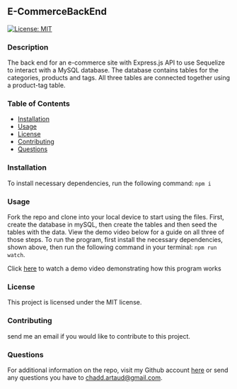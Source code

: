 ## E-CommerceBackEnd
  [![License: MIT](https://img.shields.io/badge/License-MIT-yellow.svg)](https://opensource.org/licenses/MIT)
  ### Description
  The back end for an e-commerce site with Express.js API to use Sequelize to interact with a MySQL database. The database contains tables for the categories, products and tags. All three tables are connected together using a product-tag table.  
  ### Table of Contents
  - [Installation](https://github.com/cartaud/readmeGenerator#installation)
  - [Usage](https://github.com/cartaud/readmeGenerator#usage)
  - [License](https://github.com/cartaud/readmeGenerator#license)
  - [Contributing](https://github.com/cartaud/readmeGenerator#contributing)
  - [Questions](https://github.com/cartaud/readmeGenerator#questions)
  ### Installation
  To install necessary dependencies, run the following command:
  `npm i`
  ### Usage
  Fork the repo and clone into your local device to start using the files. First, create the database in mySQL, then create the tables and then seed the tables with the data. View the demo video below for a guide on all three of those steps. To run the program, first install the necessary dependencies, shown above, then run the following command in your terminal:
  `npm run watch`.
  
  Click [here](https://drive.google.com/file/d/1Q-SiV-bwHzu4gs3of6QgcFHbizdkEDLa/view?usp=sharing) to watch a demo video demonstrating how this program works 
  
  ### License
  This project is licensed under the MIT license.
  ### Contributing
  send me an email if you would like to contribute to this project.
  ### Questions
  For additional information on the repo, visit my Github account [here](https://github.com/cartaud ) or send any questions you have to chadd.artaud@gmail.com. 
